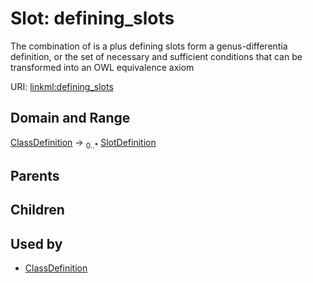 
# Slot: defining_slots


The combination of is a plus defining slots form a genus-differentia definition, or the set of necessary and sufficient conditions that can be transformed into an OWL equivalence axiom

URI: [linkml:defining_slots](https://w3id.org/linkml/defining_slots)


## Domain and Range

[ClassDefinition](ClassDefinition.md) &#8594;  <sub>0..*</sub> [SlotDefinition](SlotDefinition.md)

## Parents


## Children


## Used by

 * [ClassDefinition](ClassDefinition.md)
